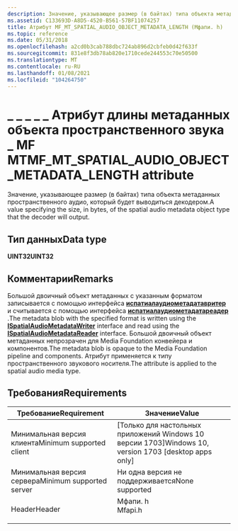 ```yaml
---
description: Значение, указывающее размер (в байтах) типа объекта метаданных пространственного аудио, который будет выводиться декодером.
ms.assetid: C133693D-A8D5-4520-B561-57BF11074257
title: Атрибут MF_MT_SPATIAL_AUDIO_OBJECT_METADATA_LENGTH (Мфапи. h)
ms.topic: reference
ms.date: 05/31/2018
ms.openlocfilehash: a2cd0b3cab788dbc724ab896d2cbfeb0d42f633f
ms.sourcegitcommit: 831e8f3db78ab820e1710cede244553c70e50500
ms.translationtype: MT
ms.contentlocale: ru-RU
ms.lasthandoff: 01/08/2021
ms.locfileid: "104264750"
---
```

# <a name="mf_mt_spatial_audio_object_metadata_length-attribute"></a><span data-ttu-id="88726-103">\_ \_ \_ \_ \_ Атрибут длины метаданных объекта пространственного звука \_ MF MT</span><span class="sxs-lookup"><span data-stu-id="88726-103">MF\_MT\_SPATIAL\_AUDIO\_OBJECT\_METADATA\_LENGTH attribute</span></span>

<span data-ttu-id="88726-104">Значение, указывающее размер (в байтах) типа объекта метаданных пространственного аудио, который будет выводиться декодером.</span><span class="sxs-lookup"><span data-stu-id="88726-104">A value specifying the size, in bytes, of the spatial audio metadata object type that the decoder will output.</span></span>

## <a name="data-type"></a><span data-ttu-id="88726-105">Тип данных</span><span class="sxs-lookup"><span data-stu-id="88726-105">Data type</span></span>

<span data-ttu-id="88726-106">**UINT32**</span><span class="sxs-lookup"><span data-stu-id="88726-106">**UINT32**</span></span>

## <a name="remarks"></a><span data-ttu-id="88726-107">Комментарии</span><span class="sxs-lookup"><span data-stu-id="88726-107">Remarks</span></span>

<span data-ttu-id="88726-108">Большой двоичный объект метаданных с указанным форматом записывается с помощью интерфейса [**испатиалаудиометадатавритер**](/windows/win32/api/spatialaudiometadata/nn-spatialaudiometadata-ispatialaudiometadatawriter) и считывается с помощью интерфейса [**испатиалаудиометадатареадер**](/windows/win32/api/spatialaudiometadata/nn-spatialaudiometadata-ispatialaudiometadatareader) .</span><span class="sxs-lookup"><span data-stu-id="88726-108">The metadata blob with the specified format is written using the [**ISpatialAudioMetadataWriter**](/windows/win32/api/spatialaudiometadata/nn-spatialaudiometadata-ispatialaudiometadatawriter) interface and read using the [**ISpatialAudioMetadataReader**](/windows/win32/api/spatialaudiometadata/nn-spatialaudiometadata-ispatialaudiometadatareader) interface.</span></span> <span data-ttu-id="88726-109">Большой двоичный объект метаданных непрозрачен для Media Foundation конвейера и компонентов.</span><span class="sxs-lookup"><span data-stu-id="88726-109">The metadata blob is opaque to the Media Foundation pipeline and components.</span></span> <span data-ttu-id="88726-110">Атрибут применяется к типу пространственного звукового носителя.</span><span class="sxs-lookup"><span data-stu-id="88726-110">The attribute is applied to the spatial audio media type.</span></span>

## <a name="requirements"></a><span data-ttu-id="88726-111">Требования</span><span class="sxs-lookup"><span data-stu-id="88726-111">Requirements</span></span>



| <span data-ttu-id="88726-112">Требование</span><span class="sxs-lookup"><span data-stu-id="88726-112">Requirement</span></span> | <span data-ttu-id="88726-113">Значение</span><span class="sxs-lookup"><span data-stu-id="88726-113">Value</span></span> |
|-------------------------------------|------------------------------------------------------------------------------------|
| <span data-ttu-id="88726-114">Минимальная версия клиента</span><span class="sxs-lookup"><span data-stu-id="88726-114">Minimum supported client</span></span><br/> | <span data-ttu-id="88726-115">\[Только для настольных приложений Windows 10 версии 1703\]</span><span class="sxs-lookup"><span data-stu-id="88726-115">Windows 10, version 1703 \[desktop apps only\]</span></span><br/>                          |
| <span data-ttu-id="88726-116">Минимальная версия сервера</span><span class="sxs-lookup"><span data-stu-id="88726-116">Minimum supported server</span></span><br/> | <span data-ttu-id="88726-117">Ни одна версия не поддерживается</span><span class="sxs-lookup"><span data-stu-id="88726-117">None supported</span></span><br/>                                                          |
| <span data-ttu-id="88726-118">Header</span><span class="sxs-lookup"><span data-stu-id="88726-118">Header</span></span><br/>                   | <dl> <span data-ttu-id="88726-119"><dt>Мфапи. h</dt></span><span class="sxs-lookup"><span data-stu-id="88726-119"><dt>Mfapi.h</dt></span></span> </dl> |



 

 
